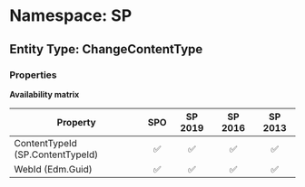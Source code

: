 # Namespace: SP

## Entity Type: ChangeContentType

### Properties

**Availability matrix**

Property | SPO | SP 2019 | SP 2016 | SP 2013
----------|:---:|:-------:|:-------:|:-------:
ContentTypeId (SP.ContentTypeId) | ✅ | ✅ | ✅ | ✅
WebId (Edm.Guid) | ✅ | ✅ | ✅ | ✅